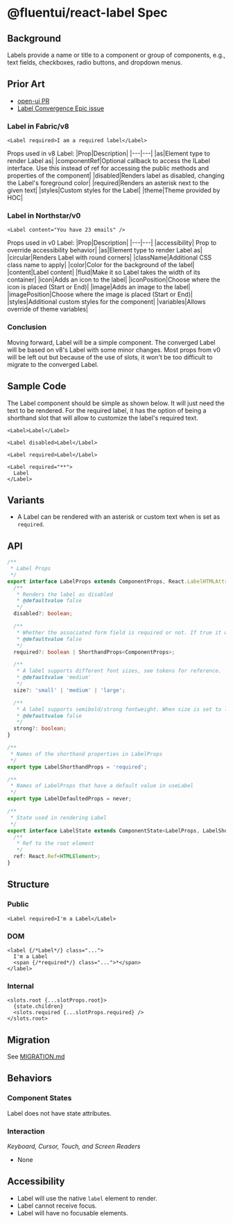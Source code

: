 # @fluentui/react-label Spec

## Background

Labels provide a name or title to a component or group of components, e.g., text fields, checkboxes, radio buttons, and dropdown menus.

## Prior Art

- [open-ui PR](https://github.com/openui/open-ui/pull/348)
- [Label Convergence Epic issue](https://github.com/microsoft/fluentui/issues/18247)

### Label in Fabric/v8

```tsx
<Label required>I am a required label</Label>
```

Props used in v8 Label:
|Prop|Description|
|---|---|
|as|Element type to render Label as|
|componentRef|Optional callback to access the ILabel interface. Use this instead of ref for accessing the public methods and properties of the component|
|disabled|Renders label as disabled, changing the Label's foreground color|
|required|Renders an asterisk next to the given text|
|styles|Custom styles for the Label|
|theme|Theme provided by HOC|

### Label in Northstar/v0

```tsx
<Label content="You have 23 emails" />
```

Props used in v0 Label:
|Prop|Description|
|---|---|
|accessibility| Prop to override accessibility behavior|
|as|Element type to render Label as|
|circular|Renders Label with round corners|
|className|Additional CSS class name to apply|
|color|Color for the background of the label|
|content|Label content|
|fluid|Make it so Label takes the width of its container|
|icon|Adds an icon to the label|
|iconPosition|Choose where the icon is placed (Start or End)|
|image|Adds an image to the label|
|imagePosition|Choose where the image is placed (Start or End)|
|styles|Additional custom styles for the component|
|variables|Allows override of theme variables|

### Conclusion

Moving forward, Label will be a simple component. The converged Label will be based on v8's Label with some minor changes. Most props from v0 will be left out but because of the use of slots, it won't be too difficult to migrate to the converged Label.

## Sample Code

The Label component should be simple as shown below. It will just need the text to be rendered. For the required label, it has the option of being a shorthand slot that will allow to customize the label's required text.

```tsx
<Label>Label</Label>

<Label disabled>Label</Label>

<Label required>Label</Label>

<Label required="**">
  Label
</Label>
```

## Variants

- A Label can be rendered with an asterisk or custom text when is set as `required`.

## API

```ts
/**
 * Label Props
 */
export interface LabelProps extends ComponentProps, React.LabelHTMLAttributes<HTMLElement> {
  /**
   * Renders the label as disabled
   * @defaultvalue false
   */
  disabled?: boolean;

  /**
   * Whether the associated form field is required or not. If true it will be an asterisk, otherwise it will be what is provided.
   * @defaultvalue false
   */
  required?: boolean | ShorthandProps<ComponentProps>;

  /**
   * A label supports different font sizes, see tokens for reference.
   * @defaultvalue 'medium'
   */
  size?: 'small' | 'medium' | 'large';

  /**
   * A label supports semibold/strong fontweight. When size is set to large, label strong will be set by default.
   * @defaultvalue false
   */
  strong?: boolean;
}

/**
 * Names of the shorthand properties in LabelProps
 */
export type LabelShorthandProps = 'required';

/**
 * Names of LabelProps that have a default value in useLabel
 */
export type LabelDefaultedProps = never;

/**
 * State used in rendering Label
 */
export interface LabelState extends ComponentState<LabelProps, LabelShorthandProps, LabelDefaultedProps> {
  /**
   * Ref to the root element
   */
  ref: React.Ref<HTMLElement>;
}
```

## Structure

### Public

```tsx
<Label required>I'm a Label</Label>
```

### DOM

```tsx
<label {/*Label*/} class="...">
  I'm a Label
  <span {/*required*/} class="...">*</span>
</label>
```

### Internal

```tsx
<slots.root {...slotProps.root}>
  {state.children}
  <slots.required {...slotProps.required} />
</slots.root>
```

## Migration

See [MIGRATION.md](MIGRATION.md)

## Behaviors

### Component States

Label does not have state attributes.

### Interaction

_Keyboard, Cursor, Touch, and Screen Readers_

- None

## Accessibility

- Label will use the native `label` element to render.
- Label cannot receive focus.
- Label will have no focusable elements.
